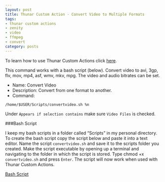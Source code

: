 ```yaml
---
layout: post
title: Thunar Custom Action - Convert Video to Multiple Formats
tags:
- thunar custom actions
- zenity
- video
- ffmpeg
- convert
category: posts
---
```

To learn how to use Thunar Custom Actions click [here](https://birchwell.github.io/posts/thunar-custom-action-tutorial-convert-video-to-avi/).

This command works with a bash script (below). Convert video to avi, 3gp, flv, mov, mp4, asf, wmv, mkv, mpg. The video and audio bitrates can be set.

* Name: Convert Video
* Description: Convert from one format to another.
* Command: 

`/home/$USER/Scripts/convertvideo.sh %n`

Under `Appears if selection contains` make sure `Video Files` is checked.

###Bash Script

I keep my bash scripts in a folder called “Scripts” in my personal directory. To create the bash script copy the script below and paste it into a text editor. Name the script `convertvideo.sh` and save it to the scripts folder you created. Make the script executable by opening up a terminal and navigating to the folder in which the script is stored. Type chmod +x `convertvideo.sh` and press `Enter`. The script will now work when used with Thunar Custom Actions.

[Bash Script](https://gist.github.com/Birchwell/94549e064a6499a490c4)
